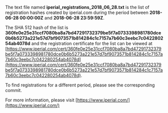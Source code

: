 The text file named **iperial_registrations_2018_06_28.txt** is the list of registration hashes created by iperial.com during the period between **2018-06-28 00:00:00Z** and **2018-06-28 23:59:59Z**.

The SHA 512 hash of the list is **360fe0e25e31ccf7080ba8a7bd47291732379be5f7a0733398981780dce0b6b5273a221e57d7bf9073571b814284c1c7157a7b60c3eebc7c042280254ab4078d** and the registration certificate for the list can be viewed at [https://www.iperial.com/cert/360fe0e25e31ccf7080ba8a7bd47291732379be5f7a0733398981780dce0b6b5273a221e57d7bf9073571b814284c1c7157a7b60c3eebc7c042280254ab4078d](https://www.iperial.com/cert/360fe0e25e31ccf7080ba8a7bd47291732379be5f7a0733398981780dce0b6b5273a221e57d7bf9073571b814284c1c7157a7b60c3eebc7c042280254ab4078d).

To find registrations for a different period, please see the corresponding commit.

For more information, please visit [https://www.iperial.com/](https://www.iperial.com/)
